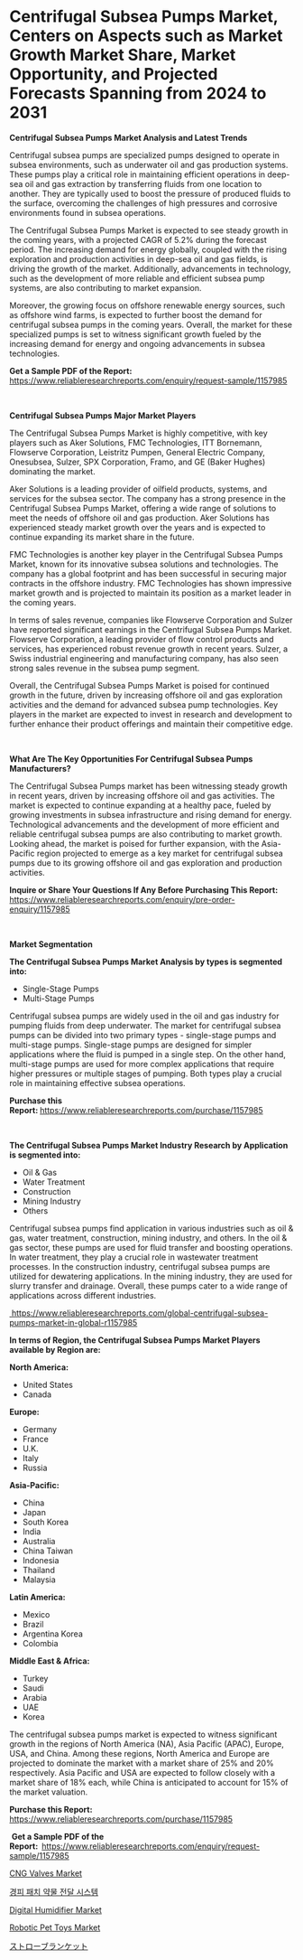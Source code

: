 <p><h1>Centrifugal Subsea Pumps Market, Centers on Aspects such as Market Growth Market Share, Market Opportunity, and Projected Forecasts Spanning from 2024 to 2031</h1></p><p><strong>Centrifugal Subsea Pumps Market Analysis and Latest Trends</strong></p>
<p><p>Centrifugal subsea pumps are specialized pumps designed to operate in subsea environments, such as underwater oil and gas production systems. These pumps play a critical role in maintaining efficient operations in deep-sea oil and gas extraction by transferring fluids from one location to another. They are typically used to boost the pressure of produced fluids to the surface, overcoming the challenges of high pressures and corrosive environments found in subsea operations.</p><p>The Centrifugal Subsea Pumps Market is expected to see steady growth in the coming years, with a projected CAGR of 5.2% during the forecast period. The increasing demand for energy globally, coupled with the rising exploration and production activities in deep-sea oil and gas fields, is driving the growth of the market. Additionally, advancements in technology, such as the development of more reliable and efficient subsea pump systems, are also contributing to market expansion.</p><p>Moreover, the growing focus on offshore renewable energy sources, such as offshore wind farms, is expected to further boost the demand for centrifugal subsea pumps in the coming years. Overall, the market for these specialized pumps is set to witness significant growth fueled by the increasing demand for energy and ongoing advancements in subsea technologies.</p></p>
<p><strong>Get a Sample PDF of the Report:&nbsp;</strong> <a href="https://www.reliableresearchreports.com/enquiry/request-sample/1157985">https://www.reliableresearchreports.com/enquiry/request-sample/1157985</a></p>
<p>&nbsp;</p>
<p><strong>Centrifugal Subsea Pumps Major Market Players</strong></p>
<p><p>The Centrifugal Subsea Pumps Market is highly competitive, with key players such as Aker Solutions, FMC Technologies, ITT Bornemann, Flowserve Corporation, Leistritz Pumpen, General Electric Company, Onesubsea, Sulzer, SPX Corporation, Framo, and GE (Baker Hughes) dominating the market.</p><p>Aker Solutions is a leading provider of oilfield products, systems, and services for the subsea sector. The company has a strong presence in the Centrifugal Subsea Pumps Market, offering a wide range of solutions to meet the needs of offshore oil and gas production. Aker Solutions has experienced steady market growth over the years and is expected to continue expanding its market share in the future.</p><p>FMC Technologies is another key player in the Centrifugal Subsea Pumps Market, known for its innovative subsea solutions and technologies. The company has a global footprint and has been successful in securing major contracts in the offshore industry. FMC Technologies has shown impressive market growth and is projected to maintain its position as a market leader in the coming years.</p><p>In terms of sales revenue, companies like Flowserve Corporation and Sulzer have reported significant earnings in the Centrifugal Subsea Pumps Market. Flowserve Corporation, a leading provider of flow control products and services, has experienced robust revenue growth in recent years. Sulzer, a Swiss industrial engineering and manufacturing company, has also seen strong sales revenue in the subsea pump segment.</p><p>Overall, the Centrifugal Subsea Pumps Market is poised for continued growth in the future, driven by increasing offshore oil and gas exploration activities and the demand for advanced subsea pump technologies. Key players in the market are expected to invest in research and development to further enhance their product offerings and maintain their competitive edge.</p></p>
<p>&nbsp;</p>
<p><strong>What Are The Key Opportunities For Centrifugal Subsea Pumps Manufacturers?</strong></p>
<p><p>The Centrifugal Subsea Pumps market has been witnessing steady growth in recent years, driven by increasing offshore oil and gas activities. The market is expected to continue expanding at a healthy pace, fueled by growing investments in subsea infrastructure and rising demand for energy. Technological advancements and the development of more efficient and reliable centrifugal subsea pumps are also contributing to market growth. Looking ahead, the market is poised for further expansion, with the Asia-Pacific region projected to emerge as a key market for centrifugal subsea pumps due to its growing offshore oil and gas exploration and production activities.</p></p>
<p><strong>Inquire or Share Your Questions If Any Before Purchasing This Report:</strong> <a href="https://www.reliableresearchreports.com/enquiry/pre-order-enquiry/1157985">https://www.reliableresearchreports.com/enquiry/pre-order-enquiry/1157985</a></p>
<p>&nbsp;</p>
<p><strong>Market Segmentation</strong></p>
<p><strong>The Centrifugal Subsea Pumps Market Analysis by types is segmented into:</strong></p>
<p><ul><li>Single-Stage Pumps</li><li>Multi-Stage Pumps</li></ul></p>
<p><p>Centrifugal subsea pumps are widely used in the oil and gas industry for pumping fluids from deep underwater. The market for centrifugal subsea pumps can be divided into two primary types - single-stage pumps and multi-stage pumps. Single-stage pumps are designed for simpler applications where the fluid is pumped in a single step. On the other hand, multi-stage pumps are used for more complex applications that require higher pressures or multiple stages of pumping. Both types play a crucial role in maintaining effective subsea operations.</p></p>
<p><strong>Purchase this Report:&nbsp;</strong><a href="https://www.reliableresearchreports.com/purchase/1157985">https://www.reliableresearchreports.com/purchase/1157985</a></p>
<p>&nbsp;</p>
<p><strong>The Centrifugal Subsea Pumps Market Industry Research by Application is segmented into:</strong></p>
<p><ul><li>Oil & Gas</li><li>Water Treatment</li><li>Construction</li><li>Mining Industry</li><li>Others</li></ul></p>
<p><p>Centrifugal subsea pumps find application in various industries such as oil & gas, water treatment, construction, mining industry, and others. In the oil & gas sector, these pumps are used for fluid transfer and boosting operations. In water treatment, they play a crucial role in wastewater treatment processes. In the construction industry, centrifugal subsea pumps are utilized for dewatering applications. In the mining industry, they are used for slurry transfer and drainage. Overall, these pumps cater to a wide range of applications across different industries.</p></p>
<p><a href="https://www.reliableresearchreports.com/global-centrifugal-subsea-pumps-market-in-global-r1157985">&nbsp;https://www.reliableresearchreports.com/global-centrifugal-subsea-pumps-market-in-global-r1157985</a></p>
<p><strong>In terms of Region, the Centrifugal Subsea Pumps Market Players available by Region are:</strong></p>
<p>
    <p> <strong> North America: </strong>
        <ul>
            <li>United States</li>
            <li>Canada</li>
        </ul>
        </p> 
    <p> <strong> Europe: </strong>
        <ul>
            <li>Germany</li>
            <li>France</li>
            <li>U.K.</li>
            <li>Italy</li>
            <li>Russia</li>
        </ul>
        </p> 
    <p> <strong> Asia-Pacific: </strong>
        <ul>
            <li>China</li>
            <li>Japan</li>
            <li>South Korea</li>
            <li>India</li>
            <li>Australia</li>
            <li>China Taiwan</li>
            <li>Indonesia</li>
            <li>Thailand</li>
            <li>Malaysia</li>
        </ul>
        </p> 
    <p> <strong> Latin America: </strong>
        <ul>
            <li>Mexico</li>
            <li>Brazil</li>
            <li>Argentina Korea</li>
            <li>Colombia</li>
        </ul>
        </p> 
    <p> <strong> Middle East & Africa: </strong>
        <ul>
            <li>Turkey</li>
            <li>Saudi</li>
            <li>Arabia</li>
            <li>UAE</li>
            <li>Korea</li>
        </ul>
    </p>
    </p>
<p><p>The centrifugal subsea pumps market is expected to witness significant growth in the regions of North America (NA), Asia Pacific (APAC), Europe, USA, and China. Among these regions, North America and Europe are projected to dominate the market with a market share of 25% and 20% respectively. Asia Pacific and USA are expected to follow closely with a market share of 18% each, while China is anticipated to account for 15% of the market valuation.</p></p>
<p><strong>Purchase this Report: </strong><a href="https://www.reliableresearchreports.com/purchase/1157985">https://www.reliableresearchreports.com/purchase/1157985</a></p>
<p>&nbsp;<strong>Get a Sample PDF of the Report:&nbsp;&nbsp;</strong><a href="https://www.reliableresearchreports.com/enquiry/request-sample/1157985">https://www.reliableresearchreports.com/enquiry/request-sample/1157985</a></p>
<p><strong></strong></p>
<p><p><a href="https://github.com/qrkceaah30/Market-Research-Report-List-1/blob/main/cng-valves-market.md">CNG Valves Market</a></p><p><a href="https://github.com/JosefaRice/Market-Research-Report-List-2/blob/main/184918669179.md">경피 패치 약물 전달 시스템</a></p><p><a href="https://github.com/caicuccucga/Market-Research-Report-List-1/blob/main/digital-humidifier-market.md">Digital Humidifier Market</a></p><p><a href="https://github.com/marshallymanow/Market-Research-Report-List-1/blob/main/robotic-pet-toys-market.md">Robotic Pet Toys Market</a></p><p><a href="https://github.com/NikitaBruen/Market-Research-Report-List-2/blob/main/990875554227.md">ストローブランケット</a></p></p>